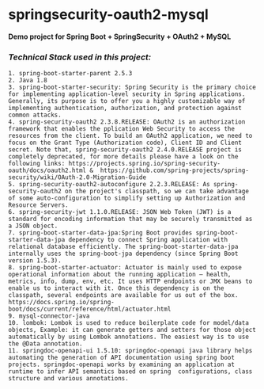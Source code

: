 # springsecurity-oauth2-mysql
**Demo project for Spring Boot + SpringSecurity + OAuth2 + MySQL**

### _Technical Stack used in this project:_
	1. spring-boot-starter-parent 2.5.3
	2. Java 1.8
	3. spring-boot-starter-security: Spring Security is the primary choice for implementing application-level security in Spring applications. Generally, its purpose is to offer you a highly customizable way of implementing authentication, authorization, and protection against common attacks.
	4. spring-security-oauth2 2.3.8.RELEASE: OAuth2 is an authorization framework that enables the pplication Web Security to access the resources from the client. To build an OAuth2 application, we need to focus on the Grant Type (Authorization code), Client ID and Client secret. Note that, spring-security-oauth2 2.4.0.RELEASE project is completely deprecated, for more details please have a look on the following links: https://projects.spring.io/spring-security-oauth/docs/oauth2.html &  https://github.com/spring-projects/spring-security/wiki/OAuth-2.0-Migration-Guide
	5. spring-security-oauth2-autoconfigure 2.2.3.RELEASE: As spring-security-oauth2 on the project's classpath, so we can take advantage of some auto-configuration to simplify setting up Authorization and Resource Servers.
	6. spring-security-jwt 1.1.0.RELEASE: JSON Web Token (JWT) is a standard for encoding information that may be securely transmitted as a JSON object.
	7. spring-boot-starter-data-jpa:Spring Boot provides spring-boot-starter-data-jpa dependency to connect Spring application with relational database efficiently. The spring-boot-starter-data-jpa internally uses the spring-boot-jpa dependency (since Spring Boot version 1.5.3).
	8. spring-boot-starter-actuator: Actuator is mainly used to expose operational information about the running application — health, metrics, info, dump, env, etc. It uses HTTP endpoints or JMX beans to enable us to interact with it. Once this dependency is on the classpath, several endpoints are available for us out of the box. https://docs.spring.io/spring-boot/docs/current/reference/html/actuator.html
	9. mysql-connector-java
	10. lombok: Lombok is used to reduce boilerplate code for model/data objects, Example: it can generate getters and setters for those object automatically by using Lombok annotations. The easiest way is to use the @Data annotation.
	11. springdoc-openapi-ui 1.5.10: springdoc-openapi java library helps automating the generation of API documentation using spring boot projects. springdoc-openapi works by examining an application at runtime to infer API semantics based on spring 	configurations, class structure and various annotations.
	
